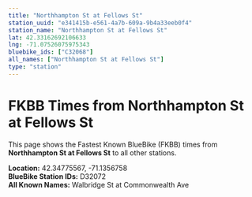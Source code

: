 ```yaml
---
title: "Northhampton St at Fellows St"
station_uuid: "e341415b-e561-4a7b-609a-9b4a33eeb0f4"
station_name: "Northhampton St at Fellows St"
lat: 42.33162692106633
lng: -71.07526075975343
bluebike_ids: ["C32068"]
all_names: ["Northhampton St at Fellows St"]
type: "station"
---
```


# FKBB Times from Northhampton St at Fellows St

This page shows the Fastest Known BlueBike (FKBB) times from **Northhampton St at Fellows St** to all other stations.

**Location:** 42.34775567, -71.1356758  
**BlueBike Station IDs:** D32072  
**All Known Names:** Walbridge St at Commonwealth Ave

